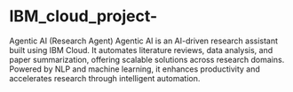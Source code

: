 # IBM_cloud_project-
Agentic AI (Research Agent)
Agentic AI is an AI-driven research assistant built using IBM Cloud. It automates literature reviews, data analysis, and paper summarization, offering scalable solutions across research domains. Powered by NLP and machine learning, it enhances productivity and accelerates research through intelligent automation.

